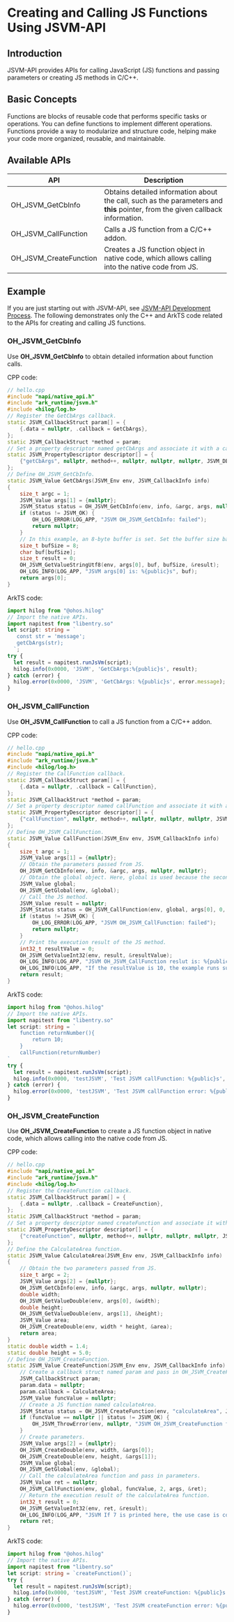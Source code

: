 # Creating and Calling JS Functions Using JSVM-API

## Introduction

JSVM-API provides APIs for calling JavaScript (JS) functions and passing parameters or creating JS methods in C/C++.

## Basic Concepts

Functions are blocks of reusable code that performs specific tasks or operations. You can define functions to implement different operations. Functions provide a way to modularize and structure code, helping make your code more organized, reusable, and maintainable.

## Available APIs

| API                      | Description                      |
|----------------------------|--------------------------------|
| OH_JSVM_GetCbInfo          | Obtains detailed information about the call, such as the parameters and **this** pointer, from the given callback information.|
| OH_JSVM_CallFunction       | Calls a JS function from a C/C++ addon.|
| OH_JSVM_CreateFunction     | Creates a JS function object in native code, which allows calling into the native code from JS.|

## Example

If you are just starting out with JSVM-API, see [JSVM-API Development Process](use-jsvm-process.md). The following demonstrates only the C++ and ArkTS code related to the APIs for creating and calling JS functions.

### OH_JSVM_GetCbInfo

Use **OH_JSVM_GetCbInfo** to obtain detailed information about function calls.

CPP code:

```cpp
// hello.cpp
#include "napi/native_api.h"
#include "ark_runtime/jsvm.h"
#include <hilog/log.h>
// Register the GetCbArgs callback.
static JSVM_CallbackStruct param[] = {
    {.data = nullptr, .callback = GetCbArgs},
};
static JSVM_CallbackStruct *method = param;
// Set a property descriptor named getCbArgs and associate it with a callback. This allows the GetCbArgs callback to be called from JS.
static JSVM_PropertyDescriptor descriptor[] = {
    {"getCbArgs", nullptr, method++, nullptr, nullptr, nullptr, JSVM_DEFAULT},
};
// Define OH_JSVM_GetCbInfo.
static JSVM_Value GetCbArgs(JSVM_Env env, JSVM_CallbackInfo info)
{
    size_t argc = 1;
    JSVM_Value args[1] = {nullptr};
    JSVM_Status status = OH_JSVM_GetCbInfo(env, info, &argc, args, nullptr, nullptr);
    if (status != JSVM_OK) {
        OH_LOG_ERROR(LOG_APP, "JSVM OH_JSVM_GetCbInfo: failed");
        return nullptr;
    }
    // In this example, an 8-byte buffer is set. Set the buffer size based on service requirements.
    size_t bufSize = 8;
    char buf[bufSize];
    size_t result = 0;
    OH_JSVM_GetValueStringUtf8(env, args[0], buf, bufSize, &result);
    OH_LOG_INFO(LOG_APP, "JSVM args[0] is: %{public}s", buf);
    return args[0];
}
```

ArkTS code:

```ts
import hilog from "@ohos.hilog"
// Import the native APIs.
import napitest from "libentry.so"
let script: string = `
   const str = 'message';
   getCbArgs(str);
  `;
try {
  let result = napitest.runJsVm(script);
  hilog.info(0x0000, 'JSVM', 'GetCbArgs:%{public}s', result);
} catch (error) {
  hilog.error(0x0000, 'JSVM', 'GetCbArgs: %{public}s', error.message);
}
```

### OH_JSVM_CallFunction

Use **OH_JSVM_CallFunction** to call a JS function from a C/C++ addon.

CPP code:

```cpp
// hello.cpp
#include "napi/native_api.h"
#include "ark_runtime/jsvm.h"
#include <hilog/log.h>
// Register the CallFunction callback.
static JSVM_CallbackStruct param[] = {
    {.data = nullptr, .callback = CallFunction},
};
static JSVM_CallbackStruct *method = param;
// Set a property descriptor named callFunction and associate it with a callback. This allows the CallFunction callback to be called from JS.
static JSVM_PropertyDescriptor descriptor[] = {
    {"callFunction", nullptr, method++, nullptr, nullptr, nullptr, JSVM_DEFAULT},
};
// Define OH_JSVM_CallFunction.
static JSVM_Value CallFunction(JSVM_Env env, JSVM_CallbackInfo info)
{
    size_t argc = 1;
    JSVM_Value args[1] = {nullptr};
    // Obtain the parameters passed from JS.
    OH_JSVM_GetCbInfo(env, info, &argc, args, nullptr, nullptr);
    // Obtain the global object. Here, global is used because the second parameter of OH_JSVM_CallFunction is the input parameter this of the JS function.
    JSVM_Value global;
    OH_JSVM_GetGlobal(env, &global);
    // Call the JS method.
    JSVM_Value result = nullptr;
    JSVM_Status status = OH_JSVM_CallFunction(env, global, args[0], 0, nullptr, &result);
    if (status != JSVM_OK) {
        OH_LOG_ERROR(LOG_APP, "JSVM OH_JSVM_CallFunction: failed");
        return nullptr;
    }
    // Print the execution result of the JS method.
    int32_t resultValue = 0;
    OH_JSVM_GetValueInt32(env, result, &resultValue);
    OH_LOG_INFO(LOG_APP, "JSVM OH_JSVM_CallFunction reslut is: %{public}d", resultValue);
    OH_LOG_INFO(LOG_APP, "If the resultValue is 10, the example runs successfully");
    return result;
}
```

ArkTS code:

```ts
import hilog from "@ohos.hilog"
// Import the native APIs.
import napitest from "libentry.so"
let script: string = `
    function returnNumber(){
        return 10;
    }
    callFunction(returnNumber)
`
try {
  let result = napitest.runJsVm(script);
  hilog.info(0x0000, 'testJSVM', 'Test JSVM callFunction: %{public}s', result);
} catch (error) {
  hilog.error(0x0000, 'testJSVM', 'Test JSVM callFunction error: %{public}s', error.message);
}
```

### OH_JSVM_CreateFunction

Use **OH_JSVM_CreateFunction** to create a JS function object in native code, which allows calling into the native code from JS.

CPP code:

```cpp
// hello.cpp
#include "napi/native_api.h"
#include "ark_runtime/jsvm.h"
#include <hilog/log.h>
// Register the CreateFunction callback.
static JSVM_CallbackStruct param[] = {
    {.data = nullptr, .callback = CreateFunction},
};
static JSVM_CallbackStruct *method = param;
// Set a property descriptor named createFunction and associate it with a callback. This allows the CreateFunction callback to be called from JS.
static JSVM_PropertyDescriptor descriptor[] = {
    {"createFunction", nullptr, method++, nullptr, nullptr, nullptr, JSVM_DEFAULT},
};
// Define the CalculateArea function.
static JSVM_Value CalculateArea(JSVM_Env env, JSVM_CallbackInfo info)
{
    // Obtain the two parameters passed from JS.
    size_t argc = 2;
    JSVM_Value args[2] = {nullptr};
    OH_JSVM_GetCbInfo(env, info, &argc, args, nullptr, nullptr);
    double width;
    OH_JSVM_GetValueDouble(env, args[0], &width);
    double height;
    OH_JSVM_GetValueDouble(env, args[1], &height);
    JSVM_Value area;
    OH_JSVM_CreateDouble(env, width * height, &area);
    return area;
}
static double width = 1.4;
static double height = 5.0;
// Define OH_JSVM_CreateFunction.
static JSVM_Value CreateFunction(JSVM_Env env, JSVM_CallbackInfo info) {
    // Create a callback struct named param and pass in OH_JSVM_CreateFunction.
    JSVM_CallbackStruct param;
    param.data = nullptr;
    param.callback = CalculateArea;
    JSVM_Value funcValue = nullptr;
    // Create a JS function named calculateArea.
    JSVM_Status status = OH_JSVM_CreateFunction(env, "calculateArea", JSVM_AUTO_LENGTH, &param, &funcValue);
    if (funcValue == nullptr || status != JSVM_OK) {
        OH_JSVM_ThrowError(env, nullptr, "JSVM OH_JSVM_CreateFunction failed");
    }
    // Create parameters.
    JSVM_Value args[2] = {nullptr};
    OH_JSVM_CreateDouble(env, width, &args[0]);
    OH_JSVM_CreateDouble(env, height, &args[1]);
    JSVM_Value global;
    OH_JSVM_GetGlobal(env, &global);
    // Call the calculateArea function and pass in parameters.
    JSVM_Value ret = nullptr;
    OH_JSVM_CallFunction(env, global, funcValue, 2, args, &ret);
    // Return the execution result of the calculateArea function.
    int32_t result = 0;
    OH_JSVM_GetValueInt32(env, ret, &result);
    OH_LOG_INFO(LOG_APP, "JSVM If 7 is printed here, the use case is correct: %{public}d", result);
    return ret;
}
```

ArkTS code:

```ts
import hilog from "@ohos.hilog"
// Import the native APIs.
import napitest from "libentry.so"
let script: string = `createFunction()`;
try {
  let result = napitest.runJsVm(script);
  hilog.info(0x0000, 'testJSVM', 'Test JSVM createFunction: %{public}s', result);
} catch (error) {
  hilog.error(0x0000, 'testJSVM', 'Test JSVM createFunction error: %{public}s', error.message);
}
```
